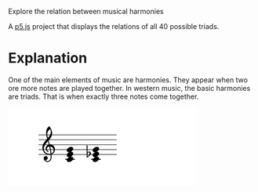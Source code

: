 Explore the relation between musical harmonies

A [p5.js](http://p5js.org) project that displays the relations of all 40 possible triads.

# Explanation

One of the main elements of music are harmonies. They appear when two ore more notes are played together. In western music, the basic harmonies are triads. That is when exactly three notes come together. 

![C major and c minor](readme_assets/1.svg)

